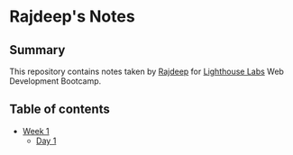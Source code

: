 # Rajdeep's Notes
## Summary

This repository contains notes taken by [Rajdeep](https://github.com/rghatore) for [Lighthouse Labs](https://www.lighthouselabs.ca/en) Web Development Bootcamp.

## Table of contents
* [Week 1](/Week_1)
  * [Day 1](/Week_1/Day_1)